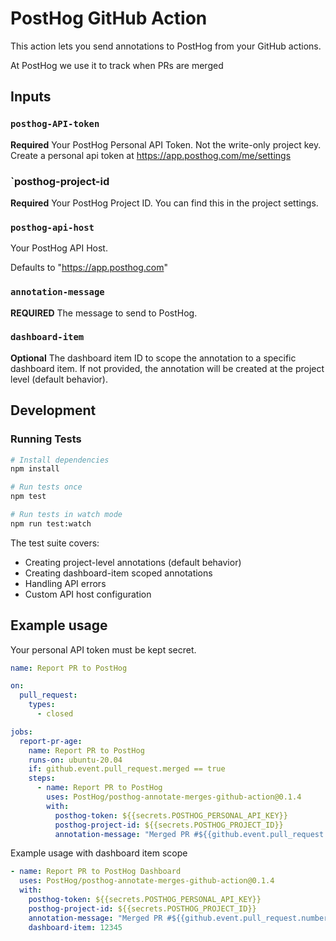 # PostHog GitHub Action

This action lets you send annotations to PostHog from your GitHub actions.

At PostHog we use it to track when PRs are merged

## Inputs

### `posthog-API-token`

**Required** Your PostHog Personal API Token. Not the write-only project key. Create a personal api token at https://app.posthog.com/me/settings

### `posthog-project-id

**Required** Your PostHog Project ID. You can find this in the project settings.

### `posthog-api-host`

Your PostHog API Host.

Defaults to "https://app.posthog.com"

### `annotation-message`

**REQUIRED** The message to send to PostHog.

### `dashboard-item`

**Optional** The dashboard item ID to scope the annotation to a specific dashboard item. If not provided, the annotation will be created at the project level (default behavior).

## Development

### Running Tests

```bash
# Install dependencies
npm install

# Run tests once
npm test

# Run tests in watch mode
npm run test:watch
```

The test suite covers:
- Creating project-level annotations (default behavior)
- Creating dashboard-item scoped annotations
- Handling API errors
- Custom API host configuration

## Example usage

Your personal API token must be kept secret.

```yaml
name: Report PR to PostHog

on:
  pull_request:
    types:
      - closed

jobs:
  report-pr-age:
    name: Report PR to PostHog
    runs-on: ubuntu-20.04
    if: github.event.pull_request.merged == true
    steps:
      - name: Report PR to PostHog
        uses: PostHog/posthog-annotate-merges-github-action@0.1.4
        with:
          posthog-token: ${{secrets.POSTHOG_PERSONAL_API_KEY}}
          posthog-project-id: ${{secrets.POSTHOG_PROJECT_ID}}
          annotation-message: "Merged PR #${{github.event.pull_request.number}} ${{github.event.pull_request.title}}"
```

Example usage with dashboard item scope

```yaml
- name: Report PR to PostHog Dashboard
  uses: PostHog/posthog-annotate-merges-github-action@0.1.4
  with:
    posthog-token: ${{secrets.POSTHOG_PERSONAL_API_KEY}}
    posthog-project-id: ${{secrets.POSTHOG_PROJECT_ID}}
    annotation-message: "Merged PR #${{github.event.pull_request.number}} ${{github.event.pull_request.title}}"
    dashboard-item: 12345
```
